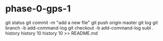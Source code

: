 # phase-0-gps-1
git status
git commit -m "add a new file"
git push origin master
git log
git branch -b add-command-log
git checkout -b add-command-log
subl .
history
history 10
history 10 >> README.md
